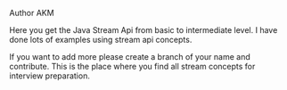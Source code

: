 Author AKM

Here you get the Java Stream Api from basic to intermediate level.
I have done lots of examples using stream api concepts.

If you want to add more please create a branch of your name and contribute. This is the place where you find all stream concepts for interview preparation.
